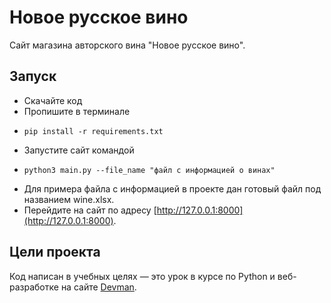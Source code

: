 # Новое русское вино

Сайт магазина авторского вина "Новое русское вино".

## Запуск

- Скачайте код
- Пропишите в терминале 
- ```
  pip install -r requirements.txt
- Запустите сайт командой 
- ```
  python3 main.py --file_name "файл с информацией о винах"
- Для примера файла с информацией в проекте дан готовый файл под названием wine.xlsx.
- Перейдите на сайт по адресу [http://127.0.0.1:8000](http://127.0.0.1:8000).

## Цели проекта

Код написан в учебных целях — это урок в курсе по Python и веб-разработке на сайте [Devman](https://dvmn.org).
